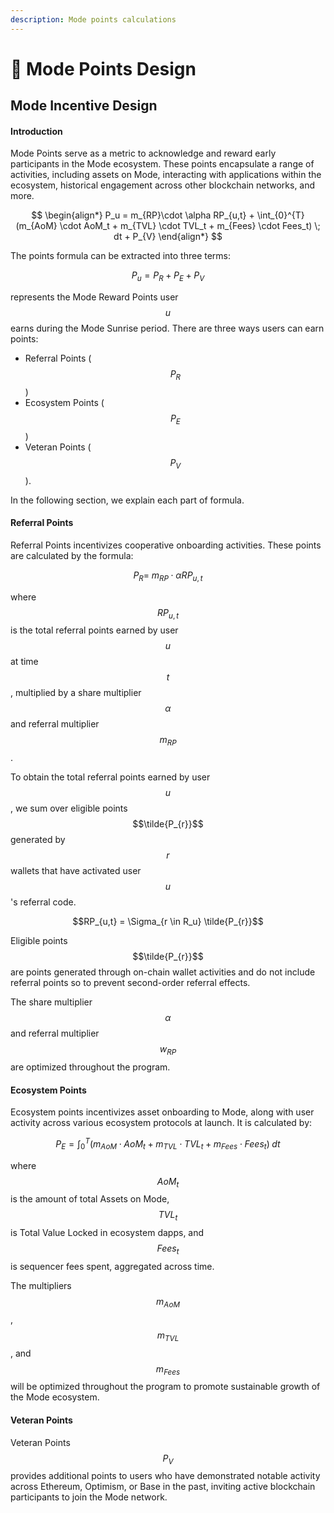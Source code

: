 ```yaml
---
description: Mode points calculations
---
```


# 🎯 Mode Points Design

## Mode Incentive Design <a href="#mode-incentive-design" id="mode-incentive-design"></a>

#### Introduction <a href="#introduction" id="introduction"></a>

Mode Points serve as a metric to acknowledge and reward early participants in the Mode ecosystem. These points encapsulate a range of activities, including assets on Mode, interacting with applications within the ecosystem, historical engagement across other blockchain networks, and more.

$$
\begin{align*} P_u = m_{RP}\cdot \alpha RP_{u,t} + \int_{0}^{T} (m_{AoM} \cdot AoM_t + m_{TVL} \cdot TVL_t + m_{Fees} \cdot Fees_t) \; dt + P_{V} \end{align*}
$$

The points formula can be extracted into three terms:

$$P_u = P_{R} + P_{E} + P_{V}$$

represents the Mode Reward Points user $$u$$ earns during the Mode Sunrise period. There are three ways users can earn points:

* Referral Points ($$P_{R}$$)
* Ecosystem Points ($$P_{E}$$)
* Veteran Points ($$P_{V}$$).

In the following section, we explain each part of formula.

#### Referral Points

Referral Points incentivizes cooperative onboarding activities. These points are calculated by the formula:

$$P_{R} = \;m_{RP}\cdot \alpha RP_{u,t}$$

where $$RP_{u,t}$$ is the total referral points earned by user $$u$$ at time $$t$$, multiplied by a share multiplier $$\alpha$$ and referral multiplier $$m_{RP}$$.

To obtain the total referral points earned by user $$u$$, we sum over eligible points $$\tilde{P_{r}}$$ generated by $$r$$ wallets that have activated user $$u$$'s referral code.

$$RP_{u,t} = \Sigma_{r \in R_u} \tilde{P_{r}}$$

Eligible points $$\tilde{P_{r}}$$ are points generated through on-chain wallet activities and do not include referral points so to prevent second-order referral effects.

The share multiplier $$\alpha$$ and referral multiplier $$w_{RP}$$ are optimized throughout the program.

#### Ecosystem Points

Ecosystem points incentivizes asset onboarding to Mode, along with user activity across various ecosystem protocols at launch. It is calculated by:

$$P_{E} = \int_{0}^{T} (m_{AoM} \cdot AoM_t + m_{TVL} \cdot TVL_t + m_{Fees} \cdot Fees_t) \; dt$$

where $$AoM_t$$ is the amount of total Assets on Mode, $$TVL_t$$ is Total Value Locked in ecosystem dapps, and $$Fees_t$$ is sequencer fees spent, aggregated across time.

The multipliers $$m_{AoM}$$, $$m_{TVL}$$, and $$m_{Fees}$$ will be optimized throughout the program to promote sustainable growth of the Mode ecosystem.

#### Veteran Points

Veteran Points $$P_{V}$$ provides additional points to users who have demonstrated notable activity across Ethereum, Optimism, or Base in the past, inviting active blockchain participants to join the Mode network.
